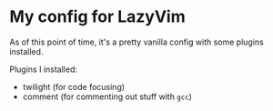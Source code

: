 # My config for LazyVim

As of this point of time, it's a pretty vanilla config with some plugins installed.

Plugins I installed:
- twilight (for code focusing)
- comment (for commenting out stuff with `gcc`)
